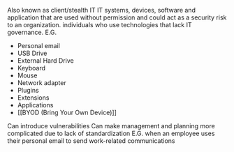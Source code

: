 Also known as client/stealth IT
IT systems, devices, software and application that are used without permission and could act as a security risk to an organization.
individuals who use technologies that lack IT governance.
E.G. 
- Personal email
- USB Drive
- External Hard Drive
- Keyboard
- Mouse
- Network adapter
- Plugins
- Extensions
- Applications
- [[BYOD (Bring Your Own Device)]]

Can introduce vulnerabilities 
Can make management and planning more complicated due to lack of standardization
E.G. when an employee uses their personal email to send work-related communications